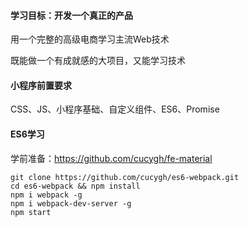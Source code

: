#### 学习目标：开发一个真正的产品

用一个完整的高级电商学习主流Web技术

既能做一个有成就感的大项目，又能学习技术

#### 小程序前置要求

CSS、JS、小程序基础、自定义组件、ES6、Promise

#### ES6学习

 学前准备：https://github.com/cucygh/fe-material 

```shell
git clone https://github.com/cucygh/es6-webpack.git
cd es6-webpack && npm install
npm i webpack -g
npm i webpack-dev-server -g
npm start
```

